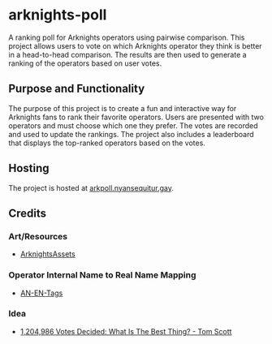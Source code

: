 # arknights-poll

A ranking poll for Arknights operators using pairwise comparison. This project allows users to vote on which Arknights operator they think is better in a head-to-head comparison. The results are then used to generate a ranking of the operators based on user votes.

## Purpose and Functionality

The purpose of this project is to create a fun and interactive way for Arknights fans to rank their favorite operators. Users are presented with two operators and must choose which one they prefer. The votes are recorded and used to update the rankings. The project also includes a leaderboard that displays the top-ranked operators based on the votes.

## Hosting

The project is hosted at [arkpoll.nyansequitur.gay](https://arkpoll.nyansequitur.gay/).

## Credits

### Art/Resources
- [ArknightsAssets](https://github.com/ArknightsAssets/ArknightsAssets)

### Operator Internal Name to Real Name Mapping
- [AN-EN-Tags](https://github.com/PuppiizSunniiz/AN-EN-Tags)

### Idea
- [1,204,986 Votes Decided: What Is The Best Thing? - Tom Scott](https://www.youtube.com/watch?v=ALy6e7GbDRQ)
